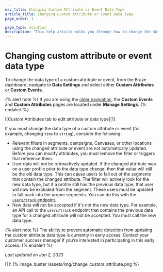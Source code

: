 ```yaml
---
nav_title: Changing Custom Attribute or Event Data Type
article_title: Changing Custom Attribute or Event Data Type
page_order: 1

page_type: solution
description: "This help article walks you through how to change the data type of a custom attribute or custom event, and the implications of doing so."
---
```


# Changing custom attribute or event data type

To change the data type of a custom attribute or event, from the Braze dashboard, navigate to **Data Settings** and select either **Custom Attributes** or **Custom Events**.

{% alert note %}
If you are using the [older navigation]({{site.baseurl}}/navigation), the **Custom Events** and **Custom Attributes** pages are located under **Manage Settings**.
{% endalert %}

![Custom Attributes tab to edit attribute or data type][1]

If you must change the data type of a custom attribute or event (for example, changing `time` to `string`), consider the following:

- Relevant filters in segments, campaigns, Canvases, or other locations using the changed attribute or event are not automatically updated. Before you can modify attributes, you must remove the filter or triggers that reference them. 
- User data will not be retroactively updated. If the changed attribute was on a user profile prior to the data type change, then that value will still be the old data type. This can cause users to fall out of the segments that contain the changed attribute. The filter will actively look for the new data type, but if a profile still has the previous data type, that user will now be excluded from the segment. These users must be updated to fall back into the proper segments. You can do this with the [`users/track` endpoint]({{site.baseurl}}/api/endpoints/user_data/post_user_track/).
- New data will not be accepted if it's not the new data type. For example, an API call to the `users/track` endpoint that contains the previous data type for a changed attribute will not be accepted. You must call the new data type.

{% alert note %}
The ability to prevent automatic detection from updating the custom attribute data type is currently in early access. Contact your customer success manager if you’re interested in participating in this early access.
{% endalert %}

_Last updated on Jan 2, 2023_

[1]: {% image_buster /assets/img/change_custom_attribute.png %}